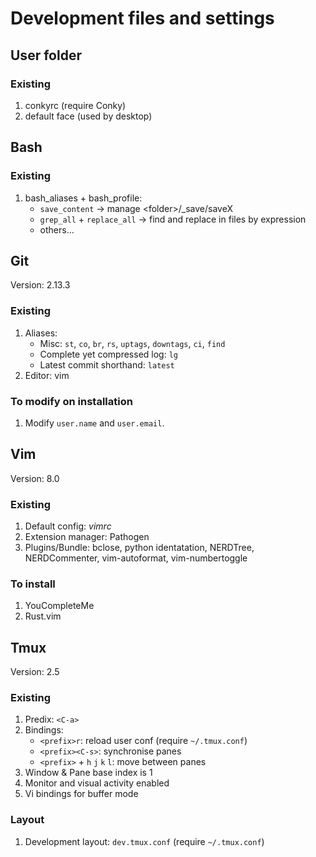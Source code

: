 # Development files and settings


## User folder

### Existing

1. conkyrc (require Conky)
1. default face (used by desktop)


## Bash

### Existing

1. bash_aliases + bash_profile:
    + `save_content` -> manage &lt;folder&gt;/_save/saveX
    + `grep_all` + `replace_all` -> find and replace in files by expression
    + others...


## Git

Version: 2.13.3

### Existing

1. Aliases:
    + Misc: `st`, `co`, `br`, `rs`, `uptags`, `downtags`, `ci`, `find`
    + Complete yet compressed log: `lg`
    + Latest commit shorthand: `latest`
1. Editor: vim

### To modify on installation

1. Modify `user.name` and `user.email`.


## Vim

Version: 8.0

### Existing

1. Default config: _vimrc_
2. Extension manager: Pathogen
3. Plugins/Bundle: bclose, python identatation, NERDTree, NERDCommenter, vim-autoformat, vim-numbertoggle

### To install

1. YouCompleteMe
2. Rust.vim


## Tmux

Version: 2.5

### Existing

1. Predix: `<C-a>`
1. Bindings:
    + `<prefix>r`: reload user conf (require `~/.tmux.conf`)
    + `<prefix><C-s>`: synchronise panes
    + `<prefix>` + `h` `j` `k` `l`: move between panes
1. Window & Pane base index is 1
1. Monitor and visual activity enabled
1. Vi bindings for buffer mode

### Layout

1. Development layout: `dev.tmux.conf` (require `~/.tmux.conf`)